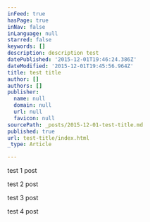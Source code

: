 ```yaml
---
inFeed: true
hasPage: true
inNav: false
inLanguage: null
starred: false
keywords: []
description: description test
datePublished: '2015-12-01T19:46:24.386Z'
dateModified: '2015-12-01T19:45:56.964Z'
title: test title
author: []
authors: []
publisher:
  name: null
  domain: null
  url: null
  favicon: null
sourcePath: _posts/2015-12-01-test-title.md
published: true
url: test-title/index.html
_type: Article

---
```

test 1 post

test 2 post

test 3 post

test 4 post